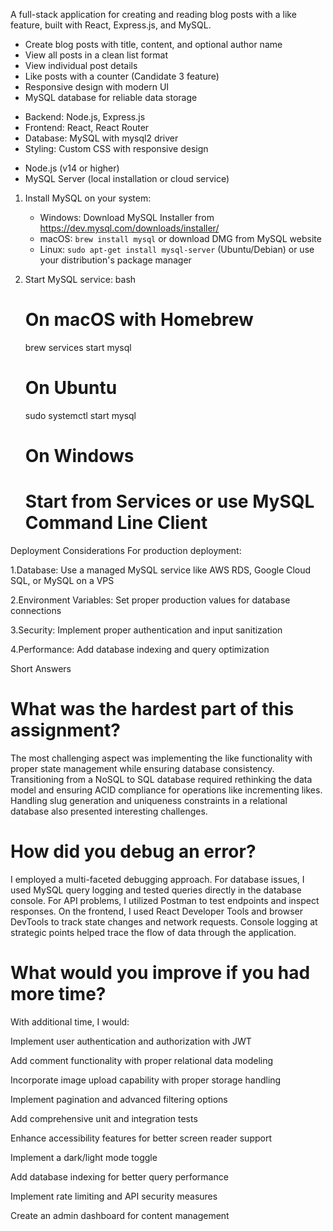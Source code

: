  <!-- Blogging App -->

A full-stack application for creating and reading blog posts with a like feature, built with React, Express.js, and MySQL.

<!-- Features -->

- Create blog posts with title, content, and optional author name
- View all posts in a clean list format
- View individual post details
- Like posts with a counter (Candidate 3 feature)
- Responsive design with modern UI
- MySQL database for reliable data storage

<!-- Technologies Used -->

- Backend: Node.js, Express.js
- Frontend: React, React Router
- Database: MySQL with mysql2 driver
- Styling: Custom CSS with responsive design

 <!-- Setup Instructions -->

 <!-- Prerequisites -->
- Node.js (v14 or higher)
- MySQL Server (local installation or cloud service)

 <!-- Database Setup -->

1. Install MySQL on your system:
   - Windows: Download MySQL Installer from https://dev.mysql.com/downloads/installer/
   - macOS: `brew install mysql` or download DMG from MySQL website
   - Linux: `sudo apt-get install mysql-server` (Ubuntu/Debian) or use your distribution's package manager

2. Start MySQL service:
   bash
   # On macOS with Homebrew
   brew services start mysql

   # On Ubuntu
   sudo systemctl start mysql

   # On Windows
   # Start from Services or use MySQL Command Line Client

Deployment Considerations
For production deployment:

1.Database: Use a managed MySQL service like AWS RDS, Google Cloud SQL, or MySQL on a VPS

2.Environment Variables: Set proper production values for database connections

3.Security: Implement proper authentication and input sanitization

4.Performance: Add database indexing and query optimization

Short Answers

# What was the hardest part of this assignment?
The most challenging aspect was implementing the like functionality with proper state management while ensuring database consistency. Transitioning from a NoSQL to SQL database required rethinking the data model and ensuring ACID compliance for operations like incrementing likes. Handling slug generation and uniqueness constraints in a relational database also presented interesting challenges.

# How did you debug an error?
I employed a multi-faceted debugging approach. For database issues, I used MySQL query logging and tested queries directly in the database console. For API problems, I utilized Postman to test endpoints and inspect responses. On the frontend, I used React Developer Tools and browser DevTools to track state changes and network requests. Console logging at strategic points helped trace the flow of data through the application.

# What would you improve if you had more time?
With additional time, I would:

Implement user authentication and authorization with JWT

Add comment functionality with proper relational data modeling

Incorporate image upload capability with proper storage handling

Implement pagination and advanced filtering options

Add comprehensive unit and integration tests

Enhance accessibility features for better screen reader support

Implement a dark/light mode toggle

Add database indexing for better query performance

Implement rate limiting and API security measures

Create an admin dashboard for content management